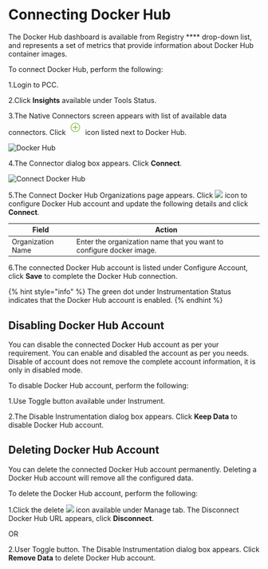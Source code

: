 # Connecting Docker Hub

The Docker Hub dashboard is available from Registry **** drop-down list, and represents a set of metrics that provide information about Docker Hub container images. &#x20;

To connect Docker Hub, perform the following:

1.Login to PCC.&#x20;

2.Click **Insights** available under Tools Status.&#x20;

3.The Native Connectors screen appears with list of available data connectors. Click ![](../../../.gitbook/assets/Connect.png) icon listed next to Docker Hub.&#x20;

![Docker Hub](../../../.gitbook/assets/Docker\_Hub.png)

4.The Connector dialog box appears. Click **Connect**.&#x20;

![Connect Docker Hub](../../../.gitbook/assets/Doc\_Connect.png)

5.The Connect Docker Hub Organizations page appears. Click ![](../../../.gitbook/assets/Con\_Icon.png) icon to configure Docker Hub account and update the following details and click **Connect**.

| Field             | Action                                                                |
| ----------------- | --------------------------------------------------------------------- |
| Organization Name | Enter the organization name that you want to configure docker image.  |

6.The connected Docker Hub account is listed under Configure Account, click **Save** to complete the Docker Hub connection.&#x20;

{% hint style="info" %}
The green dot under Instrumentation Status indicates that the Docker Hub account is enabled.
{% endhint %}

## Disabling Docker Hub Account

You can disable the connected Docker Hub account as per your requirement. You can enable and disabled the account as per you needs.  Disable of account does not remove the complete account information, it is only in disabled mode.

To disable Docker Hub account, perform the following:

1.Use Toggle button available under Instrument.&#x20;

2.The Disable Instrumentation dialog box appears. Click **Keep Data** to disable Docker Hub account.&#x20;

## Deleting Docker Hub Account&#x20;

You can delete the connected Docker Hub account permanently. Deleting a Docker Hub account will remove all the configured data.&#x20;

To delete the Docker Hub account, perform the following:

1.Click the delete ![](../../../.gitbook/assets/Delete\_Icon.png) icon available under Manage tab. The Disconnect Docker Hub URL appears, click **Disconnect**.&#x20;

&#x20;                            OR

2.User Toggle button. The Disable Instrumentation dialog box appears. Click **Remove Data** to delete Docker Hub account.&#x20;

